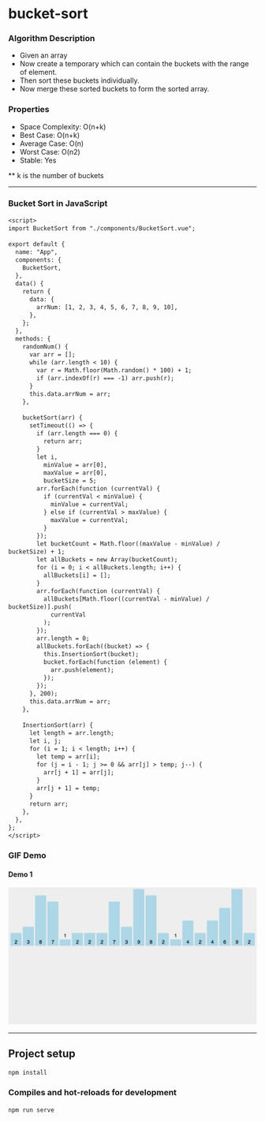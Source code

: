 # bucket-sort

### Algorithm Description
- Given an array
- Now create a temporary which can contain the buckets with the range of element.
- Then sort these buckets individually.
- Now merge these sorted buckets to form the sorted array.

### Properties
- Space Complexity: O(n+k)
- Best Case: O(n+k)
- Average Case: O(n)
- Worst Case: O(n2)
- Stable: Yes

** k is the number of buckets

---

### Bucket Sort in JavaScript

```
<script>
import BucketSort from "./components/BucketSort.vue";

export default {
  name: "App",
  components: {
    BucketSort,
  },
  data() {
    return {
      data: {
        arrNum: [1, 2, 3, 4, 5, 6, 7, 8, 9, 10],
      },
    };
  },
  methods: {
    randomNum() {
      var arr = [];
      while (arr.length < 10) {
        var r = Math.floor(Math.random() * 100) + 1;
        if (arr.indexOf(r) === -1) arr.push(r);
      }
      this.data.arrNum = arr;
    },

    bucketSort(arr) {
      setTimeout(() => {
        if (arr.length === 0) {
          return arr;
        }
        let i,
          minValue = arr[0],
          maxValue = arr[0],
          bucketSize = 5;
        arr.forEach(function (currentVal) {
          if (currentVal < minValue) {
            minValue = currentVal;
          } else if (currentVal > maxValue) {
            maxValue = currentVal;
          }
        });
        let bucketCount = Math.floor((maxValue - minValue) / bucketSize) + 1;
        let allBuckets = new Array(bucketCount);
        for (i = 0; i < allBuckets.length; i++) {
          allBuckets[i] = [];
        }
        arr.forEach(function (currentVal) {
          allBuckets[Math.floor((currentVal - minValue) / bucketSize)].push(
            currentVal
          );
        });
        arr.length = 0;
        allBuckets.forEach((bucket) => {
          this.InsertionSort(bucket);
          bucket.forEach(function (element) {
            arr.push(element);
          });
        });
      }, 200);
      this.data.arrNum = arr;
    },
    
    InsertionSort(arr) {
      let length = arr.length;
      let i, j;
      for (i = 1; i < length; i++) {
        let temp = arr[i];
        for (j = i - 1; j >= 0 && arr[j] > temp; j--) {
          arr[j + 1] = arr[j];
        }
        arr[j + 1] = temp;
      }
      return arr;
    },
  },
};
</script>
```
### GIF Demo

#### Demo 1

<img src="https://github.com/AlanTeeWeiLoon/10BestSortingAlgorithms/blob/main/bucket-sort/public/Images/Bucket-Sort.gif" />

---

## Project setup
```
npm install
```

### Compiles and hot-reloads for development
```
npm run serve
```
